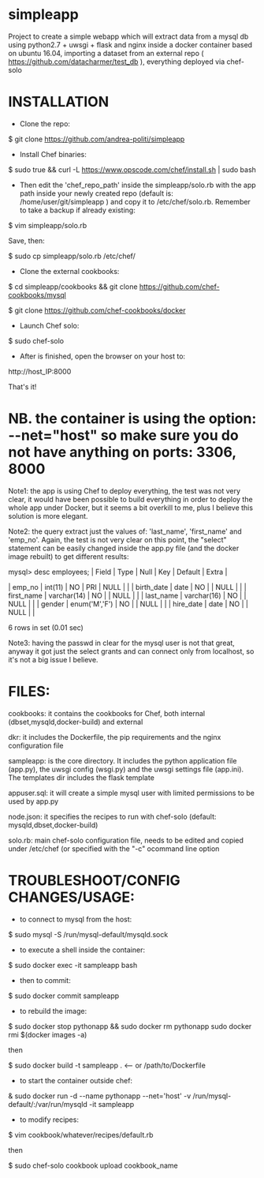 # simpleapp
Project to create a simple webapp which will extract data from a mysql db using python2.7 + uwsgi + flask and nginx inside a docker container based on ubuntu 16.04, importing a dataset from an external repo ( https://github.com/datacharmer/test_db ), everything deployed via chef-solo

# INSTALLATION

- Clone the repo:

$ git clone https://github.com/andrea-politi/simpleapp

- Install Chef binaries:

$ sudo true && curl -L https://www.opscode.com/chef/install.sh | sudo bash

- Then edit the 'chef_repo_path' inside the simpleapp/solo.rb with the app path inside your newly created repo (default is: /home/user/git/simpleapp ) and copy it to /etc/chef/solo.rb. Remember to take a backup if already existing:

$ vim simpleapp/solo.rb

Save, then:

$ sudo cp simpleapp/solo.rb /etc/chef/

- Clone the external cookbooks:

$ cd simpleapp/cookbooks && git clone https://github.com/chef-cookbooks/mysql

$ git clone https://github.com/chef-cookbooks/docker

- Launch Chef solo:

$ sudo chef-solo

- After is finished, open the browser on your host to:

http://host_IP:8000

That's it!

# NB. the container is using the option: --net="host" so make sure you do not have anything on ports: 3306, 8000

Note1: the app is using Chef to deploy everything, the test was not very clear, it would have been possible to build everything in order to deploy the whole app under Docker, but it seems a bit overkill to me, plus I believe this solution is more elegant.

Note2: the query extract just the values of: 'last_name', 'first_name' and 'emp_no'. Again, the test is not very clear on this point, the "select" statement can be easily changed inside the app.py file (and the docker image rebuilt) to get different results:

mysql> desc employees;
| Field      | Type          | Null | Key | Default | Extra |

| emp_no     | int(11)       | NO   | PRI | NULL    |       |
| birth_date | date          | NO   |     | NULL    |       |
| first_name | varchar(14)   | NO   |     | NULL    |       |
| last_name  | varchar(16)   | NO   |     | NULL    |       |
| gender     | enum('M','F') | NO   |     | NULL    |       |
| hire_date  | date          | NO   |     | NULL    |       |

6 rows in set (0.01 sec)

Note3: having the passwd in clear for the mysql user is not that great, anyway it got just the select grants and can connect only from localhost, so it's not a big issue I believe.


# FILES:

cookbooks: it contains the cookbooks for Chef, both internal (dbset,mysqld,docker-build) and external

dkr: it includes the Dockerfile, the pip requirements and the nginx configuration file

sampleapp: is the core directory. It includes the python application file (app.py), the uwsgi config (wsgi.py) and the uwsgi settings file (app.ini). The templates dir includes the flask template

appuser.sql: it will create a simple mysql user with limited permissions to be used by app.py

node.json: it specifies the recipes to run with chef-solo (default: mysqld,dbset,docker-build)

solo.rb: main chef-solo configuration file, needs to be edited and copied under /etc/chef (or specified with the "-c" ocommand line option

# TROUBLESHOOT/CONFIG CHANGES/USAGE:

- to connect to mysql from the host:

$ sudo mysql -S /run/mysql-default/mysqld.sock

- to execute a shell inside the container:

$ sudo docker exec -it sampleapp bash

- then to commit:

$ sudo docker commit sampleapp

- to rebuild the image:

$ sudo docker stop pythonapp && sudo docker rm pythonapp
sudo docker rmi $(docker images -a)

then

$ sudo docker build -t sampleapp . <-- or /path/to/Dockerfile

- to start the container outside chef:

& sudo docker run -d --name pythonapp --net='host' -v /run/mysql-default/:/var/run/mysqld -it sampleapp

- to modify recipes:

$ vim cookbook/whatever/recipes/default.rb

then

$ sudo chef-solo cookbook upload cookbook_name
